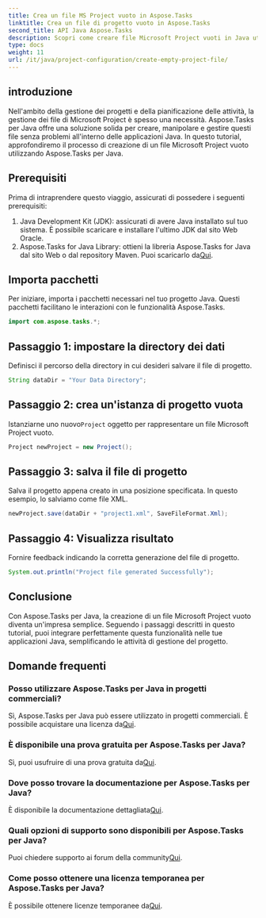 ```yaml
---
title: Crea un file MS Project vuoto in Aspose.Tasks
linktitle: Crea un file di progetto vuoto in Aspose.Tasks
second_title: API Java Aspose.Tasks
description: Scopri come creare file Microsoft Project vuoti in Java utilizzando Aspose.Tasks. Semplici passaggi per un'integrazione perfetta.
type: docs
weight: 11
url: /it/java/project-configuration/create-empty-project-file/
---
```

## introduzione
Nell'ambito della gestione dei progetti e della pianificazione delle attività, la gestione dei file di Microsoft Project è spesso una necessità. Aspose.Tasks per Java offre una soluzione solida per creare, manipolare e gestire questi file senza problemi all'interno delle applicazioni Java. In questo tutorial, approfondiremo il processo di creazione di un file Microsoft Project vuoto utilizzando Aspose.Tasks per Java.
## Prerequisiti
Prima di intraprendere questo viaggio, assicurati di possedere i seguenti prerequisiti:
1. Java Development Kit (JDK): assicurati di avere Java installato sul tuo sistema. È possibile scaricare e installare l'ultimo JDK dal sito Web Oracle.
2.  Aspose.Tasks for Java Library: ottieni la libreria Aspose.Tasks for Java dal sito Web o dal repository Maven. Puoi scaricarlo da[Qui](https://releases.aspose.com/tasks/java/).

## Importa pacchetti
Per iniziare, importa i pacchetti necessari nel tuo progetto Java. Questi pacchetti facilitano le interazioni con le funzionalità Aspose.Tasks.
```java
import com.aspose.tasks.*;
```
## Passaggio 1: impostare la directory dei dati
Definisci il percorso della directory in cui desideri salvare il file di progetto.
```java
String dataDir = "Your Data Directory";
```
## Passaggio 2: crea un'istanza di progetto vuota
 Istanziarne uno nuovo`Project` oggetto per rappresentare un file Microsoft Project vuoto.
```java
Project newProject = new Project();
```
## Passaggio 3: salva il file di progetto
Salva il progetto appena creato in una posizione specificata. In questo esempio, lo salviamo come file XML.
```java
newProject.save(dataDir + "project1.xml", SaveFileFormat.Xml);
```
## Passaggio 4: Visualizza risultato
Fornire feedback indicando la corretta generazione del file di progetto.
```java
System.out.println("Project file generated Successfully");
```

## Conclusione
Con Aspose.Tasks per Java, la creazione di un file Microsoft Project vuoto diventa un'impresa semplice. Seguendo i passaggi descritti in questo tutorial, puoi integrare perfettamente questa funzionalità nelle tue applicazioni Java, semplificando le attività di gestione del progetto.
## Domande frequenti
### Posso utilizzare Aspose.Tasks per Java in progetti commerciali?
 Sì, Aspose.Tasks per Java può essere utilizzato in progetti commerciali. È possibile acquistare una licenza da[Qui](https://purchase.aspose.com/buy).
### È disponibile una prova gratuita per Aspose.Tasks per Java?
 Sì, puoi usufruire di una prova gratuita da[Qui](https://releases.aspose.com/).
### Dove posso trovare la documentazione per Aspose.Tasks per Java?
 È disponibile la documentazione dettagliata[Qui](https://reference.aspose.com/tasks/java/).
### Quali opzioni di supporto sono disponibili per Aspose.Tasks per Java?
 Puoi chiedere supporto ai forum della community[Qui](https://forum.aspose.com/c/tasks/15).
### Come posso ottenere una licenza temporanea per Aspose.Tasks per Java?
 È possibile ottenere licenze temporanee da[Qui](https://purchase.aspose.com/temporary-license/).